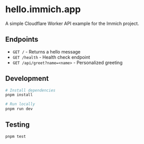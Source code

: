 # hello.immich.app

A simple Cloudflare Worker API example for the Immich project.

## Endpoints

- `GET /` - Returns a hello message
- `GET /health` - Health check endpoint
- `GET /api/greet?name=<name>` - Personalized greeting

## Development

```bash
# Install dependencies
pnpm install

# Run locally
pnpm run dev
```

## Testing

```bash
pnpm test
```
